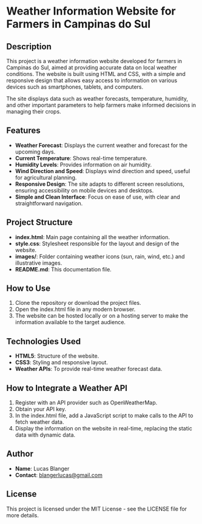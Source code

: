 # Weather Information Website for Farmers in Campinas do Sul

## Description

This project is a weather information website developed for farmers in Campinas do Sul, aimed at providing accurate data on local weather conditions. The website is built using HTML and CSS, with a simple and responsive design that allows easy access to information on various devices such as smartphones, tablets, and computers.

The site displays data such as weather forecasts, temperature, humidity, and other important parameters to help farmers make informed decisions in managing their crops.

## Features

- **Weather Forecast**: Displays the current weather and forecast for the upcoming days.
- **Current Temperature**: Shows real-time temperature.
- **Humidity Levels**: Provides information on air humidity.
- **Wind Direction and Speed**: Displays wind direction and speed, useful for agricultural planning.
- **Responsive Design**: The site adapts to different screen resolutions, ensuring accessibility on mobile devices and desktops.
- **Simple and Clean Interface**: Focus on ease of use, with clear and straightforward navigation.

## Project Structure

- **index.html**: Main page containing all the weather information.
- **style.css**: Stylesheet responsible for the layout and design of the website.
- **images/**: Folder containing weather icons (sun, rain, wind, etc.) and illustrative images.
- **README.md**: This documentation file.

## How to Use

1. Clone the repository or download the project files.
2. Open the index.html file in any modern browser.
3. The website can be hosted locally or on a hosting server to make the information available to the target audience.

## Technologies Used

- **HTML5**: Structure of the website.
- **CSS3**: Styling and responsive layout.
- **Weather APIs**: To provide real-time weather forecast data.

## How to Integrate a Weather API

1. Register with an API provider such as OpenWeatherMap.
2. Obtain your API key.
3. In the index.html file, add a JavaScript script to make calls to the API to fetch weather data.
4. Display the information on the website in real-time, replacing the static data with dynamic data.

## Author

- **Name**: Lucas Blanger
- **Contact**: blangerlucas@gmail.com

## License

This project is licensed under the MIT License - see the LICENSE file for more details.
